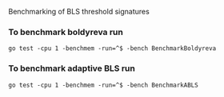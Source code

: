 Benchmarking of BLS threshold signatures


### To benchmark boldyreva run
```go test -cpu 1 -benchmem -run=^$ -bench BenchmarkBoldyreva ```

### To benchmark adaptive BLS run
```go test -cpu 1 -benchmem -run=^$ -bench BenchmarkABLS ```